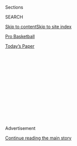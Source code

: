 <div id="app">

<div>

<div>

<div>

<div class="NYTAppHideMasthead css-1q2w90k e1suatyy0">

<div class="section css-ui9rw0 e1suatyy2">

<div class="css-eph4ug er09x8g0">

<div class="css-6n7j50">

</div>

<span class="css-1dv1kvn">Sections</span>

<div class="css-10488qs">

<span class="css-1dv1kvn">SEARCH</span>

</div>

[Skip to content](#site-content)[Skip to site index](#site-index)

</div>

<div id="masthead-section-label" class="css-1wr3we4 eaxe0e00">

[Pro
Basketball](https://www.nytimes3xbfgragh.onion/section/sports/basketball)

</div>

<div class="css-10698na e1huz5gh0">

</div>

</div>

<div id="masthead-bar-one" class="section hasLinks css-15hmgas e1csuq9d3">

<div class="css-uqyvli e1csuq9d0">

</div>

<div class="css-1uqjmks e1csuq9d1">

</div>

<div class="css-9e9ivx">

[](https://myaccount.nytimes3xbfgragh.onion/auth/login?response_type=cookie&client_id=vi)

</div>

<div class="css-1bvtpon e1csuq9d2">

[Today’s
Paper](https://www.nytimes3xbfgragh.onion/section/todayspaper)

</div>

</div>

</div>

</div>

<div data-aria-hidden="false">

<div id="site-content" data-role="main">

<div>

<div class="css-1aor85t" style="opacity:0.000000001;z-index:-1;visibility:hidden">

<div class="css-1hqnpie">

<div class="css-epjblv">

<span class="css-17xtcya">[Pro
Basketball](/section/sports/basketball)</span><span class="css-x15j1o">|</span><span class="css-fwqvlz">Tina
Charles Is a W.N.B.A. Superstar Hiding in Plain
Sight</span>

</div>

<div class="css-k008qs">

<div class="css-1iwv8en">

<span class="css-18z7m18"></span>

<div>

</div>

</div>

<span class="css-1n6z4y">https://nyti.ms/3m3nkfp</span>

<div class="css-1705lsu">

<div class="css-4xjgmj">

<div class="css-4skfbu" data-role="toolbar" data-aria-label="Social Media Share buttons, Save button, and Comments Panel with current comment count" data-testid="share-tools">

  - 
  - 
  - 
  - 
    
    <div class="css-6n7j50">
    
    </div>

  - 

</div>

</div>

</div>

</div>

</div>

</div>

<div class="css-13pd83m">

</div>

<div id="top-wrapper" class="css-1sy8kpn">

<div id="top-slug" class="css-l9onyx">

Advertisement

</div>

[Continue reading the main
story](#after-top)

<div class="ad top-wrapper" style="text-align:center;height:100%;display:block;min-height:250px">

<div id="top" class="place-ad" data-position="top" data-size-key="top">

</div>

</div>

<div id="after-top">

</div>

</div>

<div>

<div id="sponsor-wrapper" class="css-1hyfx7x">

<div id="sponsor-slug" class="css-19vbshk">

Supported by

</div>

[Continue reading the main
story](#after-sponsor)

<div id="sponsor" class="ad sponsor-wrapper" style="text-align:center;height:100%;display:block">

</div>

<div id="after-sponsor">

</div>

</div>

<div class="css-186x18t">

</div>

<div class="css-1vkm6nb ehdk2mb0">

# Tina Charles Is a W.N.B.A. Superstar Hiding in Plain Sight

</div>

Charles has stacks of awards and eye-popping stats from her run with the
Liberty. But a W.N.B.A. championship, and the spotlight, have eluded
her.

<div class="css-79elbk" data-testid="photoviewer-wrapper">

<div class="css-z3e15g" data-testid="photoviewer-wrapper-hidden">

</div>

<div class="css-1a48zt4 ehw59r15" data-testid="photoviewer-children">

![<span class="css-16f3y1r e13ogyst0" data-aria-hidden="true">Tina
Charles played six seasons with her hometown team, the Liberty. “She’s
been put in these situations where she has to be the standard-bearer
without other Olympians around her; she was carrying us so heavily, she
just ran out of gas,” said Bill Laimbeer, her former
coach.</span><span class="css-cnj6d5 e1z0qqy90" itemprop="copyrightHolder"><span class="css-1ly73wi e1tej78p0">Credit...</span><span><span>Steven
Freeman/NBAE, via Getty
Image</span></span></span>](https://static01.graylady3jvrrxbe.onion/images/2020/09/07/sports/07wnba-charles-1/07wnba-charles-1-articleLarge.jpg?quality=75&auto=webp&disable=upscale)

</div>

</div>

<div class="css-18e8msd">

<div class="css-vp77d3 epjyd6m0">

<div class="css-1baulvz">

By <span class="css-1baulvz last-byline" itemprop="name">Natalie
Weiner</span>

</div>

</div>

  - Sept. 8,
    2020

  - 
    
    <div class="css-4xjgmj">
    
    <div class="css-d8bdto" data-role="toolbar" data-aria-label="Social Media Share buttons, Save button, and Comments Panel with current comment count" data-testid="share-tools">
    
      - 
      - 
      - 
      - 
        
        <div class="css-6n7j50">
        
        </div>
    
      - 
    
    </div>
    
    </div>

</div>

</div>

<div class="section meteredContent css-1r7ky0e" name="articleBody" itemprop="articleBody">

<div class="css-1fanzo5 StoryBodyCompanionColumn">

<div class="css-53u6y8">

Even if Tina Charles never plays another basketball game, she’s bound to
be a Hall of Famer. That’s according to UConn’s Geno Auriemma, her
already-inducted former coach — but it doesn’t take winning 11 national
championships to see that her enshrinement is inevitable.

Some of her numerous accolades, though, already have a public place of
honor. At Charlie’s Records on Fulton Street in Brooklyn, a banner
that’s several feet tall bears a photo of Charles shooting in her
Connecticut Sun uniform. It hangs above racks of calypso, soca and
dancehall records, and next to several signs printed with Charles’s No.
31 and “MVP.” A large adjacent banner reads “Bud Light Salutes Tina
Charles, 2012 Olympic Gold Medalist.” Smaller photos and news clippings
complete the tribute.

About a half-hour walk away is Barclays Center, where the New York
native might have continued chasing a W.N.B.A. championship, one of the
few awards missing from what must be straining shelves of trophies. The
accomplishment would certainly be recognized prominently at Charlie’s
Records, her father Rawlston Charles’s decades-old Bedford-Stuyvesant
record shop.

In spite of Tina Charles’s many rings and medals, her lack of deep
postseason runs in the world’s best women’s basketball league has made
her an all-time talent who’s inexplicably hiding in plain sight.

</div>

</div>

<div class="css-1fanzo5 StoryBodyCompanionColumn">

<div class="css-53u6y8">

“I think that eats at her,” Washington Mystics Coach Mike Thibault said.
“I think she wants to re-establish that, ‘Look, I’m one of the top
players and I can help a team win a championship.’ That was her big goal
when she went to New York, and it didn’t work.”

Charles, who leveraged her franchise player status to get back to her
hometown from the Connecticut Sun in 2014, was traded by the Liberty to
the Washington Mystics earlier this year when the team hit a hard reset,
liquidating almost all of its veteran talent.

Instead of winning a title at Madison Square Garden for the team she
grew up watching, Charles had been relegated to [playing at
the 5,000-seat Westchester County
Center](https://www.nytimes3xbfgragh.onion/2018/06/17/sports/basketball/liberty-westchester-wnba.html)
after James L. Dolan put the Liberty up for sale in late 2017. Joe Tsai,
who owns the N.B.A.’s Nets, purchased the Liberty, giving them a new
home at Barclays. Along with a new general manager, chief executive and
head coach, the Liberty now have a young, development-oriented roster
[framed around their 2020 No. 1 draft pick Sabrina
Ionescu.](https://www.nytimes3xbfgragh.onion/2020/07/24/sports/basketball/wnba-eastern-conference-preview.html)

“I was very thankful to play for the hometown team. Not a lot of people
get that opportunity,” Charles, 31, said in an interview. “That’s where
I’m leaving it.”

The Liberty declined to comment on the trade, instead sharing a
statement from their chief executive, Keia Clarke: “While she is no
longer part of the team, her name will forever be synonymous with New
York basketball.”

</div>

</div>

<div class="css-1fanzo5 StoryBodyCompanionColumn">

<div class="css-53u6y8">

Charles was traded to the reigning W.N.B.A. champion Mystics, which also
meant reuniting with Thibault — who coached Charles after the Sun picked
her first over all in the 2010 draft. Thibault helped her win awards
like the rookie of the year (2010) and most valuable player (2012).

“He was the first person to believe in me,” Charles said of Thibault.
“When you’re consistent as a coach, you know how to get the best out
of your players regardless of who’s on your roster.”

What the Mystics also have is an established group of top-tier players,
something that has eluded Charles for much of her professional career.

The Mystics have struggled to a 5-13 record in the W.N.B.A. bubble in
Bradenton, Fla. without key starters like reigning M.V.P. [Elena Delle
Donne](https://www.nytimes3xbfgragh.onion/2020/07/14/sports/basketball/wnba-delle-donnes-opt-out.html)
and [Natasha
Cloud](https://www.nytimes3xbfgragh.onion/2020/09/02/sports/basketball/nba-wnba-activism-natasha-cloud.html).
Charles is not with the team after receiving a medical exemption this
season because she has [extrinsic
asthma](https://www.theplayerstribune.com/en-us/articles/tina-charles-wnba)
and is at high risk of having complications from Covid-19, the disease
caused by coronavirus. Thibault said that although Charles is on a
one-year deal, she has verbally committed to returning to the Mystics
next year.

The 6-foot-4 center has the fifth most rebounds and the 11th-most points
in W.N.B.A. history — both because of her exceptional ability and
because she’s more or less had to shoulder that much of the load to keep
her teams afloat.

“She’s always been *the* one, not one of,” said Bill Laimbeer, who
coached the Liberty during four of the six seasons Charles played for
the team and now coaches the Las Vegas Aces. “She’s been put in these
situations where she has to be the standard-bearer without other
Olympians around her; she was carrying us so heavily, she just ran out
of gas.”

</div>

</div>

<div class="css-79elbk" data-testid="photoviewer-wrapper">

<div class="css-z3e15g" data-testid="photoviewer-wrapper-hidden">

</div>

<div class="css-1a48zt4 ehw59r15" data-testid="photoviewer-children">

![<span class="css-16f3y1r e13ogyst0" data-aria-hidden="true">Tina
Charles won her second N.C.A.A. championship at UConn in
2010.</span><span class="css-cnj6d5 e1z0qqy90" itemprop="copyrightHolder"><span class="css-1ly73wi e1tej78p0">Credit...</span><span>Mike
Stone/Reuters</span></span>](https://static01.graylady3jvrrxbe.onion/images/2020/09/04/sports/basketball/07wnba-charles-web-2/merlin_34782540_5893ab58-d3b9-484d-9d73-ea73b5ec9509-articleLarge.jpg?quality=75&auto=webp&disable=upscale)

</div>

</div>

<div class="css-1fanzo5 StoryBodyCompanionColumn">

<div class="css-53u6y8">

Being *the* one is familiar for Charles. In New York’s
always-competitive amateur basketball scene she was center stage,
playing at the Garden with her Amateur Athletic Union team during
Liberty halftimes and then again as the star player of the No. 1-ranked
Christ the King team in 2006 ([naturally, she hit the
game-winner](https://www.nytimes3xbfgragh.onion/2006/01/16/sports/christ-the-king-comes-through.html)).
As the best high school player in the country, she went to UConn, the
best women’s basketball program in the country. There, she became the
best college player in the country, leading that team to two more
titles.

</div>

</div>

<div class="css-1fanzo5 StoryBodyCompanionColumn">

<div class="css-53u6y8">

“The expectations are so high for a kid like that, that I don’t know
that there’s any way you could have said she exceeded expectations,”
Auriemma said. “That would be impossible.”

Charles has at least met, if not surpassed, those sky-high expectations
at every level on the court, without necessarily getting much attention
for doing so. Whether that’s because of her lack of W.N.B.A. titles or
her generally understated demeanor, Charles is unbothered by so often
being in the background.

“It doesn’t make me feel any type of way,” Charles said. “If your team
isn’t successful, you’re not going to get individual success. I know it
has nothing to do with my skill or anything I’ve been able to put out on
the court.”

Since 2013, Charles has donated her W.N.B.A. salary to her Hopey’s Heart
Foundation, which supplies automated external defibrillators to schools
and recreational centers. This year, she’s shifting that donation to
organizations that support the Black Lives Matter movement, Black-owned
businesses and Covid-19 relief. Her contributions will be in $846
increments, in recognition of the eight minutes and 46 seconds that have
come to symbolize how long the police in Minneapolis pressed a knee into
the neck of George Floyd, killing him. Charles attended a memorial
service for Floyd in Brooklyn’s Cadman Square Plaza.

“It’s gotten overlooked that us W.N.B.A. players were the ones who were
really on the front lines, who were always very vocal,” Charles said.
She and her Liberty teammates [were initially
fined](https://www.nytimes3xbfgragh.onion/2016/07/31/sports/basketball/tina-charles-new-york-liberty-wnba-protest.html)
for wearing T-shirts that bore the hashtag \#BlackLivesMatter in 2016;
even after being warned by the league about violating uniform policies,
[she wore her warm-up shirt inside out in
protest](http://keezonsports.com/photos/2016/7/21/wnba-indiana-fever-vs-new-york-liberty).

“We didn’t really have the support of the W.N.B.A. when Philando Castile
and Alton Sterling’s lives were lost,” she said. “It was totally
different. So it’s definitely very beautiful to see them support this
cause just as they support breast cancer awareness, Pride, any other
cause — you know? It’s really important.”

</div>

</div>

<div class="css-1fanzo5 StoryBodyCompanionColumn">

<div class="css-53u6y8">

The league later rescinded the fines amid public outcry.

“Tina can be shy, can be quiet, but she’s always understood her
responsibility,” said Swin Cash, the four-time All-Star who played and
protested alongside Charles on the Liberty in 2016. “It meant so much to
her to let people know, ‘As a franchise player, you guys are going to
see me. I want to lead in that regard.’”

With her championship aspirations on hold for now, Charles is working on
both her game and drawing attention to the achievements of those around
her via her production company, Thirty-One Enterprises, which has
partnered with Kevin Durant’s “The Boardroom” [to share the stories of
her fellow W.N.B.A.
players](https://theboardroom.tv/episode/alana-beard-marissa-coleman-talk-entrepreneurship-with-tina-charles).
She also reciprocated her father’s in-store homage by directing a
documentary about him and his impact on the New York music scene. The
film, called “[Charlie’s
Records](https://www.youtube.com/watch?v=0LSyINKMQDg),” was released
last year.

“In basketball, for me it’s winning a championship,” Charles said.
“That’s the ultimate goal for me. But at the end of the day,
championship or not, it’s just about how I was able to leave a lasting
impact on someone that I came across. I’m thankful, regardless of how my
story ends basketball-wise.”

</div>

</div>

<div>

</div>

</div>

<div>

</div>

<div>

</div>

<div>

</div>

<div>

<div id="bottom-wrapper" class="css-1ede5it">

<div id="bottom-slug" class="css-l9onyx">

Advertisement

</div>

[Continue reading the main
story](#after-bottom)

<div id="bottom" class="ad bottom-wrapper" style="text-align:center;height:100%;display:block;min-height:90px">

</div>

<div id="after-bottom">

</div>

</div>

</div>

</div>

</div>

## Site Index

<div>

</div>

## Site Information Navigation

  - [© <span>2020</span> <span>The New York Times
    Company</span>](https://help.nytimes3xbfgragh.onion/hc/en-us/articles/115014792127-Copyright-notice)

<!-- end list -->

  - [NYTCo](https://www.nytco.com/)
  - [Contact
    Us](https://help.nytimes3xbfgragh.onion/hc/en-us/articles/115015385887-Contact-Us)
  - [Work with us](https://www.nytco.com/careers/)
  - [Advertise](https://nytmediakit.com/)
  - [T Brand Studio](http://www.tbrandstudio.com/)
  - [Your Ad
    Choices](https://www.nytimes3xbfgragh.onion/privacy/cookie-policy#how-do-i-manage-trackers)
  - [Privacy](https://www.nytimes3xbfgragh.onion/privacy)
  - [Terms of
    Service](https://help.nytimes3xbfgragh.onion/hc/en-us/articles/115014893428-Terms-of-service)
  - [Terms of
    Sale](https://help.nytimes3xbfgragh.onion/hc/en-us/articles/115014893968-Terms-of-sale)
  - [Site
    Map](https://spiderbites.nytimes3xbfgragh.onion)
  - [Help](https://help.nytimes3xbfgragh.onion/hc/en-us)
  - [Subscriptions](https://www.nytimes3xbfgragh.onion/subscription?campaignId=37WXW)

</div>

</div>

</div>

</div>
